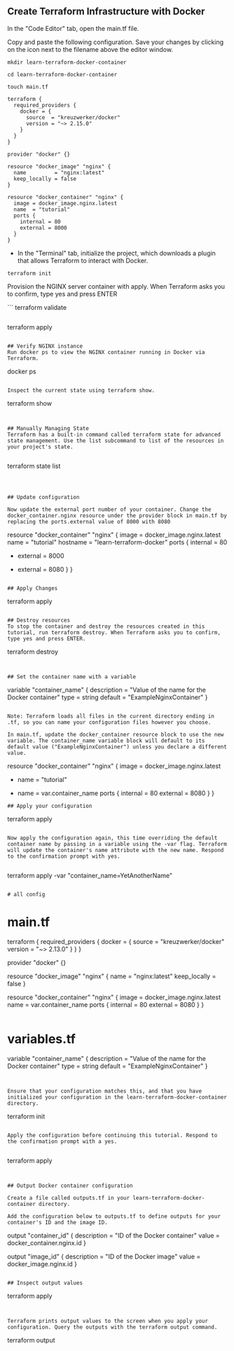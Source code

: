 ## Create Terraform Infrastructure with Docker
In the "Code Editor" tab, open the main.tf file.

Copy and paste the following configuration. Save your changes by clicking on the icon next to the filename above the editor window.

```
mkdir learn-terraform-docker-container
```
```
cd learn-terraform-docker-container
```
```
touch main.tf
```


```
terraform {
  required_providers {
    docker = {
      source  = "kreuzwerker/docker"
      version = "~> 2.15.0"
    }
  }
}

provider "docker" {}

resource "docker_image" "nginx" {
  name         = "nginx:latest"
  keep_locally = false
}

resource "docker_container" "nginx" {
  image = docker_image.nginx.latest
  name  = "tutorial"
  ports {
    internal = 80
    external = 8000
  }
}
```

* In the "Terminal" tab, initialize the project, which downloads a plugin that allows Terraform to interact with Docker.

```
terraform init
```
Provision the NGINX server container with apply. When Terraform asks you to confirm, type yes and press ENTER

‍‍‍‍```
terraform validate
```

```
terraform apply
```

## Verify NGINX instance
Run docker ps to view the NGINX container running in Docker via Terraform.

```
docker ps
```

Inspect the current state using terraform show.
```
terraform show
```


## Manually Managing State
Terraform has a built-in command called terraform state for advanced state management. Use the list subcommand to list of the resources in your project's state.


```
terraform state list
```



## Update configuration

Now update the external port number of your container. Change the docker_container.nginx resource under the provider block in main.tf by replacing the ports.external value of 8000 with 8080

```
resource "docker_container" "nginx" {
  image = docker_image.nginx.latest
  name  = "tutorial"
  hostname = "learn-terraform-docker"
  ports {
    internal = 80
-   external = 8000
+   external = 8080
  }
}
```

## Apply Changes
```
terraform apply
```

## Destroy resources
To stop the container and destroy the resources created in this tutorial, run terraform destroy. When Terraform asks you to confirm, type yes and press ENTER.

```
terraform destroy
```


## Set the container name with a variable

```
variable "container_name" {
  description = "Value of the name for the Docker container"
  type        = string
  default     = "ExampleNginxContainer"
}
```

Note: Terraform loads all files in the current directory ending in .tf, so you can name your configuration files however you choose.

In main.tf, update the docker_container resource block to use the new variable. The container_name variable block will default to its default value ("ExampleNginxContainer") unless you declare a different value.

```
resource "docker_container" "nginx" {
  image = docker_image.nginx.latest
- name  = "tutorial"
+ name  = var.container_name
  ports {
    internal = 80
    external = 8080
  }
}
```
## Apply your configuration

```
terraform apply
```

Now apply the configuration again, this time overriding the default container name by passing in a variable using the -var flag. Terraform will update the container's name attribute with the new name. Respond to the confirmation prompt with yes.


```
terraform apply -var "container_name=YetAnotherName"
```

# all config

```
# main.tf

terraform {
  required_providers {
    docker = {
      source  = "kreuzwerker/docker"
      version = "~> 2.13.0"
    }
  }
}

provider "docker" {}

resource "docker_image" "nginx" {
  name         = "nginx:latest"
  keep_locally = false
}

resource "docker_container" "nginx" {
  image = docker_image.nginx.latest
  name  = var.container_name
  ports {
    internal = 80
    external = 8080
  }
}
```
```
# variables.tf

variable "container_name" {
  description = "Value of the name for the Docker container"
  type        = string
  default     = "ExampleNginxContainer"
}
```


Ensure that your configuration matches this, and that you have initialized your configuration in the learn-terraform-docker-container directory.

```
terraform init
```

Apply the configuration before continuing this tutorial. Respond to the confirmation prompt with a yes.


```
terraform apply
```
‍‍‍

## Output Docker container configuration

Create a file called outputs.tf in your learn-terraform-docker-container directory.

Add the configuration below to outputs.tf to define outputs for your container's ID and the image ID.

```
output "container_id" {
  description = "ID of the Docker container"
  value       = docker_container.nginx.id
}

output "image_id" {
  description = "ID of the Docker image"
  value       = docker_image.nginx.id
}
```

## Inspect output values

```
terraform apply
```


Terraform prints output values to the screen when you apply your configuration. Query the outputs with the terraform output command.

```
terraform output
```
